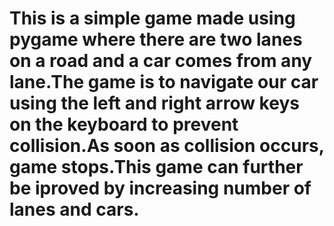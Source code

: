# This is a simple game made using pygame where there are two lanes on a road and a car comes from any lane.The game is to navigate our car using the left and right arrow keys on the keyboard to prevent collision.As soon as collision occurs, game stops.This game can further be iproved by increasing number of lanes and cars.